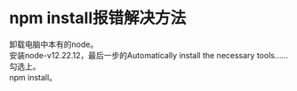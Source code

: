 # npm install报错解决方法
卸载电脑中本有的node。    
安装node-v12.22.12，最后一步的Automatically install the necessary tools......勾选上。    
npm install。   